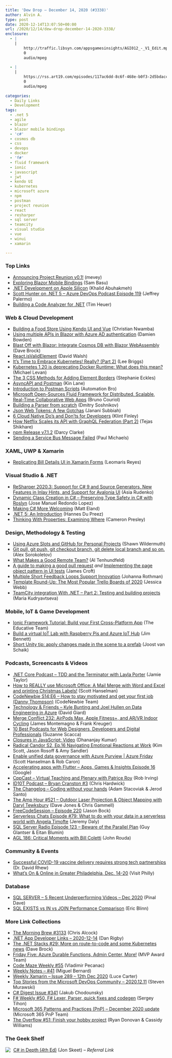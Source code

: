 ```yaml
---
title: 'Dew Drop – December 14, 2020 (#3338)'
author: Alvin A.
type: post
date: 2020-12-14T13:07:50+00:00
url: /2020/12/14/dew-drop-december-14-2020-3338/
enclosure:
  - |
    |
        http://traffic.libsyn.com/appsgamesinsights/AGI012_-_V1_Edit.mp3
        0
        audio/mpeg
        
  - |
    |
        https://rss.art19.com/episodes/117ac6dd-8c6f-468e-b0f3-2d5bdacc7c69.mp3
        0
        audio/mpeg
        
categories:
  - Daily Links
  - Development
tags:
  - .net 5
  - agile
  - blazor
  - blazor mobile bindings
  - 'c#'
  - cosmos db
  - css
  - devops
  - docker
  - 'f#'
  - fluid framework
  - ionic
  - javascript
  - jwt
  - kendo UI
  - kubernetes
  - microsoft azure
  - npm
  - postman
  - project reunion
  - react
  - resharper
  - sql server
  - teamcity
  - visual studio
  - vue
  - winui
  - xamarin

---
```

### <a name="top"></a>Top Links

  * <a href="https://github.com/microsoft/ProjectReunion/issues/337" target="_blank" rel="noopener">Announcing Project Reunion v0.1!</a> (mevey)
  * <a href="https://www.telerik.com/blogs/exploring-blazor-mobile-bindings" target="_blank" rel="noopener">Exploring Blazor Mobile Bindings</a> (Sam Basu)
  * <a href="https://blog.jetbrains.com/dotnet/2020/12/11/net-development-on-apple-silicon/" target="_blank" rel="noopener">.NET Development on Apple Silicon</a> (Khalid Abuhakmeh)
  * <a href="http://azuredevopspodcast.clear-measure.com/scott-hunter-on-net-5-episode-119" target="_blank" rel="noopener">Scott Hunter on .NET 5 &#8211; Azure DevOps Podcast Episode 119</a> (Jeffrey Palermo)
  * <a href="https://timheuer.com/blog/building-a-code-analyzer-for-net/" target="_blank" rel="noopener">Building a Code Analyzer for .NET</a> (Tim Heuer)



### <a name="web"></a>Web & Cloud Development

  * <a href="https://www.telerik.com/blogs/building-food-store-using-kendo-ui-vue" target="_blank" rel="noopener">Building a Food Store Using Kendo UI and Vue</a> (Christian Nwamba)
  * <a href="https://damienbod.com/2020/12/14/using-multiple-apis-in-blazor-with-azure-ad-authentication/" target="_blank" rel="noopener">Using multiple APIs in Blazor with Azure AD authentication</a> (Damien Bowden)
  * <a href="https://daveabrock.com/2020/12/13/blast-off-blazor-cosmos" target="_blank" rel="noopener">Blast Off with Blazor: Integrate Cosmos DB with Blazor WebAssembly</a> (Dave Brock)
  * <a href="https://davidwalsh.name/react-isvalidelement" target="_blank" rel="noopener">React.isValidElement</a> (David Walsh)
  * <a href="https://www.pulumi.com/blog/embrace-kubernetes-part2/" target="_blank" rel="noopener">It’s Time to Embrace Kubernetes! Really? (Part 2)</a> (Lee Briggs)
  * <a href="http://feedproxy.google.com/~r/OctopusDeploy/~3/o3fM18ioR_o/kubernetes-1-20-deprecating-docker-runtime" target="_blank" rel="noopener">Kubernetes 1.20 is deprecating Docker Runtime: What does this mean?</a> (Michael Levan)
  * <a href="https://dev.to/5t3ph/the-3-css-methods-for-adding-element-borders-mcb" target="_blank" rel="noopener">The 3 CSS Methods for Adding Element Borders</a> (Stephanie Eckles)
  * <a href="http://apievangelist.com/2020/12/13/asyncapi-and-postman/" target="_blank" rel="noopener">AsyncAPI and Postman</a> (Kin Lane)
  * <a href="https://dev.to/automationbro/introduction-to-postman-scripts-1e67" target="_blank" rel="noopener">Introduction to Postman Scripts</a> (Automation Bro)
  * <a href="https://www.infoq.com/news/2020/12/fluid-framework-open-source-msft/?utm_campaign=infoq_content&utm_source=infoq&utm_medium=feed&utm_term=global" target="_blank" rel="noopener">Microsoft Open-Sources Fluid Framework for Distributed, Scalable, Real-Time Collaborative Web Apps</a> (Bruno Couriol)
  * <a href="http://dmitrysoshnikov.com/courses/parser-from-scratch/" target="_blank" rel="noopener">Building a Parser from scratch</a> (Dmitry Soshnikov)
  * <a href="https://codeburst.io/json-web-tokens-a-few-gotchas-81b4b9f76b8d?source=rss----61061eb0c96b---4" target="_blank" rel="noopener">Json Web Tokens: A few Gotchas</a> (Janani Subbiah)
  * <a href="https://thenewstack.io/6-cloud-native-dos-and-donts-for-developers/" target="_blank" rel="noopener">6 Cloud Native Do’s and Don’ts for Developers</a> (Klint Finley)
  * <a href="https://netflixtechblog.com/how-netflix-scales-its-api-with-graphql-federation-part-2-bbe71aaec44a?source=rss----2615bd06b42e---4" target="_blank" rel="noopener">How Netflix Scales its API with GraphQL Federation (Part 2)</a> (Tejas Shikhare)
  * <a href="https://blog.npmjs.org/post/637243355523317760" target="_blank" rel="noopener">npm Release v7.1.2</a> (Darcy Clarke)
  * <a href="https://www.pmichaels.net/2020/12/12/sending-a-service-bus-message-failed/?utm_source=rss&utm_medium=rss&utm_campaign=sending-a-service-bus-message-failed" target="_blank" rel="noopener">Sending a Service Bus Message Failed</a> (Paul Michaels)



### <a name="silverlight"></a>XAML, UWP & Xamarin

  * <a href="https://askxammy.com/replicating-bill-details-ui-in-xamarin-forms/" target="_blank" rel="noopener">Replicating Bill Details UI in Xamarin Forms</a> (Leomaris Reyes)



### <a name="dotnet"></a>Visual Studio & .NET

  * <a href="https://blog.jetbrains.com/dotnet/2020/12/14/resharper-2020-3-released/" target="_blank" rel="noopener">ReSharper 2020.3: Support for C# 9 and Source Generators, New Features in Inlay Hints, and Support for Avalonia UI</a> (Asia Rudenko)
  * <a href="http://feedproxy.google.com/~r/netCurryRecentArticles/~3/68_EHHl1nSU/ShowArticle.aspx" target="_blank" rel="noopener">Dynamic Class Creation in C# &#8211; Preserving Type Safety in C# with Roslyn</a> (Jose Manuel Redondo Lopez)
  * <a href="https://killalldefects.com/2020/12/11/making-csharp-more-welcoming/" target="_blank" rel="noopener">Making C# More Welcoming</a> (Matt Eland)
  * <a href="https://www.developer.com/net/net/.net-5-introduction.html" target="_blank" rel="noopener">.NET 5: An Introduction</a> (Hannes Du Preez)
  * <a href="http://blog.thesoftwarementor.com/thinking-with-properties-examining-where/" target="_blank" rel="noopener">Thinking With Properties: Examining Where</a> (Cameron Presley)



### <a name="design"></a>Design, Methodology & Testing

  * <a href="http://wildermuth.com/2020/12/13/Using-Azure-Slots-and-GitHub-for-Personal-Projects" target="_blank" rel="noopener">Using Azure Slots and GitHub for Personal Projects</a> (Shawn Wildermuth)
  * <a href="https://sorokoletov.com/2020/12/13/git-using-terminal-get-educated/" target="_blank" rel="noopener">Git pull, git push, git checkout branch, git delete local branch and so on.</a> (Alex Sorokoletov)
  * <a href="https://www.simplethread.com/what-makes-a-good-remote-team/" target="_blank" rel="noopener">What Makes a Good Remote Team?</a> (Al Tenhundfeld)
  * <a href="https://www.jamescroft.co.uk/a-guide-to-making-a-good-pull-request/" target="_blank" rel="noopener">A guide to making a good pull request</a> _and_ <a href="https://www.jamescroft.co.uk/implementing-the-page-object-pattern-in-ui-tests/" target="_blank" rel="noopener">Implementing the page object pattern in UI tests</a> (James Croft)
  * <a href="http://feedproxy.google.com/~r/ManagingProductDevelopment/~3/S-DO6UwKSTw/" target="_blank" rel="noopener">Multiple Short Feedback Loops Support Innovation</a> (Johanna Rothman)
  * <a href="https://blog.trello.com/template-round-up-2020" target="_blank" rel="noopener">Template Round-Up: The Most Popular Trello Boards of 2020</a> (Jessica Webb)
  * <a href="https://blog.jetbrains.com/teamcity/2020/12/teamcity-integration-with-net-part-2-testing-and-building-projects/" target="_blank" rel="noopener">TeamCity integration With .NET – Part 2: Testing and building projects</a> (Maria Kudryavtseva)



### <a name="mobile"></a>Mobile, IoT & Game Development

  * <a href="https://codeburst.io/ionic-framework-tutorial-build-your-first-cross-platform-app-52e7ce2eb17e?source=rss----61061eb0c96b---4" target="_blank" rel="noopener">Ionic Framework Tutorial: Build your First Cross-Platform App</a> (The Educative Team)
  * <a href="https://www.jimbobbennett.io/build-a-virtual-iot-lab-with-raspberry-pis-and-azure-iot-hub/" target="_blank" rel="noopener">Build a virtual IoT Lab with Raspberry Pis and Azure IoT Hub</a> (Jim Bennett)
  * <a href="https://localjoost.github.io/Short-Unity-tip-apply-changes-made-in-the-scene-to-a-prefab/" target="_blank" rel="noopener">Short Unity tip: apply changes made in the scene to a prefab</a> (Joost van Schaik)



### <a name="podcasts"></a>Podcasts, Screencasts & Videos

  * <a href="https://dotnetcore.show/episode-66-tdd-and-the-terminator-with-layla-porter/" target="_blank" rel="noopener">.NET Core Podcast &#8211; TDD and the Terminator with Layla Porter</a> (Jamie Taylor)
  * <a href="http://www.youtube.com/watch?v=Y-3mz8nZ_PM" target="_blank" rel="noopener">How to REALLY use Microsoft Office: A Mail Merge with Word and Excel and printing Christmas Labels!</a> (Scott Hanselman)
  * <a href="https://www.codenewbie.org/podcast/how-to-get-that-first-coding-job" target="_blank" rel="noopener">CodeNewbie S14:E6 &#8211; How to stay motivated and get your first job (Danny Thompson)</a> (CodeNewbie Team)
  * <a href="http://DavidGiard.com/2020/12/14/KyleBuntingAndJoelHullenOnDataEngineeringInAzure.aspx" target="_blank" rel="noopener">Technology & Friends &#8211; Kyle Bunting and Joel Hullen on Data Engineering in Azure</a> (David Giard)
  * <a href="http://www.mergeconflict.fm/232" target="_blank" rel="noopener">Merge Conflict 232: AirPods Max, Apple Fitness+, and AR/VR Indoor Cycling</a> (James Montemagno & Frank Kreuger)
  * <a href="https://www.telerik.com/blogs/10-best-podcasts-web-designers-developers-digital-professionals" target="_blank" rel="noopener">10 Best Podcasts for Web Designers, Developers and Digital Professionals</a> (Suzanne Scacca)
  * <a href="https://debugmode.net/2020/12/13/closures-in-javascript-video/" target="_blank" rel="noopener">Closures in JavaScript: Video</a> (Dhananjay Kumar)
  * <a href="https://www.radicalcandor.com/podcast/emotional-reactions-at-work/" target="_blank" rel="noopener">Radical Candor S2, Ep.16 Navigating Emotional Reactions at Work</a> (Kim Scott, Jason Rosoff & Amy Sandler)
  * <a href="https://channel9.msdn.com/Shows/Azure-Friday/Enable-unified-data-governance-with-Azure-Purview?WT.mc_id=DOP-MVP-4025064" target="_blank" rel="noopener">Enable unified data governance with Azure Purview | Azure Friday</a> (Scott Hanselman & Rob Caron)
  * <a href="http://traffic.libsyn.com/appsgamesinsights/AGI012_-_V1_Edit.mp3" target="_blank" rel="noopener">Accelerating apps with Flutter &#8211; Apps, Games & Insights Episode 16</a> (Google)
  * <a href="https://cppcast.libsyn.com/virtual-teaching-and-plenary-with-patrice-roy" target="_blank" rel="noopener">CppCast &#8211; Virtual Teaching and Plenary with Patrice Roy</a> (Rob Irving)
  * <a href="https://rss.art19.com/episodes/117ac6dd-8c6f-468e-b0f3-2d5bdacc7c69.mp3" target="_blank" rel="noopener">ID10T Podcast &#8211; Bryan Cranston #3</a> (Chris Hardwick)
  * <a href="https://changelog.com/podcast/423" target="_blank" rel="noopener">The Changelog &#8211; Coding without your hands</a> (Adam Stacoviak & Jerod Santo)
  * <a href="http://feedproxy.google.com/~r/TheAmpHour/~3/cKguWu9U6os/" target="_blank" rel="noopener">The Amp Hour #521 – Outdoor Laser Projection & Object Mapping with Daryl Tewksbury</a> (Dave Jones & Chris Gammell)
  * <a href="http://www.youtube.com/watch?v=6NoDCDEM-qU" target="_blank" rel="noopener">FreeCodeSession &#8211; Episode 220</a> (Jason Bock)
  * <a href="https://share.transistor.fm/s/938fa9b5" target="_blank" rel="noopener">Serverless Chats Episode #79: What to do with your data in a serverless world with Angela Timofte</a> (Jeremy Daly)
  * <a href="http://sqlserverradio.com/episode-123-do-not-speak-about-pass-virtual-summit" target="_blank" rel="noopener">SQL Server Radio Episode 123 &#8211; Beware of the Parallel Plan</a> (Guy Glantser & Eitan Blumin)
  * <a href="https://www.ageekleader.com/agl-186-critical-moments-with-bill-coletti/" target="_blank" rel="noopener">AGL 186: Critical Moments with Bill Coletti</a> (John Rouda)



### <a name="events"></a>Community & Events

  * <a href="https://blogs.microsoft.com/blog/2020/12/11/successful-covid-19-vaccine-delivery-requires-strong-tech-partnerships/" target="_blank" rel="noopener">Successful COVID-19 vaccine delivery requires strong tech partnerships</a> (Dr. David Rhew)
  * <a href="https://www.uwishunu.com/2020/12/whats-on-online-in-greater-philadelphia-dec-14-20/" target="_blank" rel="noopener">What’s On & Online in Greater Philadelphia, Dec. 14-20</a> (Visit Philly)



### <a name="sql"></a>Database

  * <a href="https://blog.sqlauthority.com/2020/12/14/sql-server-5-recent-underperforming-videos-dec-2020/?utm_source=rss&utm_medium=rss&utm_campaign=sql-server-5-recent-underperforming-videos-dec-2020" target="_blank" rel="noopener">SQL SERVER – 5 Recent Underperforming Videos – Dec 2020</a> (Pinal Dave)
  * <a href="http://feedproxy.google.com/~r/MSSQLTips-LatestSqlServerTips/~3/0-eO6-O7P0c/" target="_blank" rel="noopener">SQL EXISTS vs IN vs JOIN Performance Comparison</a> (Eric Blinn)



### <a name="links"></a>More Link Collections

  * <a href="http://feedproxy.google.com/~r/ReflectivePerspective/~3/er9cgQF-PfI/" target="_blank" rel="noopener">The Morning Brew #3133</a> (Chris Alcock)
  * <a href="https://links.danrigby.com/2020/12/app-developer-links-2020-12-14/" target="_blank" rel="noopener">.NET App Developer Links &#8211; 2020-12-14</a> (Dan Rigby)
  * <a href="https://daveabrock.com/2020/12/12/dotnet-stacks-29" target="_blank" rel="noopener">The .NET Stacks #29: More on route-to-code and some Kubernetes news</a> (Dave Brock)
  * <a href="https://techcommunity.microsoft.com/t5/microsoft-mvp-award-program-blog/friday-five-azure-durable-functions-admin-center-more/ba-p/1976163?WT.mc_id=DOP-MVP-4025064" target="_blank" rel="noopener">Friday Five: Azure Durable Functions, Admin Center, More!</a> (MVP Award Team)
  * <a href="https://code-maze.com/code-maze-weekly-55/" target="_blank" rel="noopener">Code Maze Weekly #55</a> (Vladimir Pecanac)
  * <a href="https://blog.miguelbernard.com/weekly-notes-41/" target="_blank" rel="noopener">Weekly Notes &#8211; #41</a> (Miguel Bernard)
  * <a href="http://weeklyxamarin.com/issues/289" target="_blank" rel="noopener">Weekly Xamarin &#8211; Issue 289 &#8211; 12th Dec 2020</a> (Luce Carter)
  * <a href="https://devblogs.microsoft.com/devops/top-stories-from-the-microsoft-devops-community-2020-12-11/?WT.mc_id=DOP-MVP-4025064" target="_blank" rel="noopener">Top Stories from the Microsoft DevOps Community – 2020.12.11</a> (Steven Murawski)
  * <a href="http://feedproxy.google.com/~r/digest-csharp/~3/mlgOSkKu4xI/341" target="_blank" rel="noopener">C# Digest Issue #341</a> (Jakub Chodounsky)
  * <a href="https://sergeytihon.com/2020/12/12/f-weekly-50-f-lexer-parser-quick-fixes-and-codegen/" target="_blank" rel="noopener">F# Weekly #50, F# Lexer, Parser, quick fixes and codegen</a> (Sergey Tihon)
  * <a href="https://developer.microsoft.com/en-us/graph/blogs/microsoft-365-patterns-and-practices-pnp-december-2020-update/?WT.mc_id=DOP-MVP-4025064" target="_blank" rel="noopener">Microsoft 365 Patterns and Practices (PnP) – December 2020 update</a> (Microsoft 365 PnP Team)
  * <a href="https://stackoverflow.blog/2020/12/11/17089/" target="_blank" rel="noopener">The Overflow #51: Finish your hobby project</a> (Ryan Donovan & Cassidy Williams)



### <a name="shelf"></a>The Geek Shelf

<a href="https://www.amazon.com/C-Depth-Jon-Skeet/dp/1617294535/?tag=amavin-20" target="_blank" rel="noopener"><img decoding="async" align="left" style="margin: 0px 5px 10px 0px; border: 0px currentcolor; border-image: none; float: left; display: inline; background-image: none;" src="https://m.media-amazon.com/images/I/71aQeDLFSfL._AC_UY218_.jpg" border="0" /></a>&nbsp;<a href="https://www.amazon.com/C-Depth-Jon-Skeet/dp/1617294535/?tag=amavin-20" target="_blank" rel="noopener">C# in Depth (4th Ed)</a> (Jon Skeet) _&#8211; Referral Link_